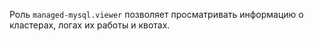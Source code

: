 Роль `managed-mysql.viewer` позволяет просматривать информацию о кластерах, логах их работы и квотах.